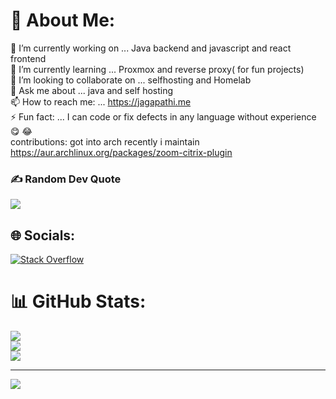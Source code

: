# 💫 About Me:
🔭 I’m currently working on ... Java backend and javascript and react frontend<br>🌱 I’m currently learning ... Proxmox and reverse proxy( for fun projects)<br>👯 I’m looking to collaborate on ... selfhosting and Homelab<br>💬 Ask me about ... java and self hosting<br>📫 How to reach me: ... https://jagapathi.me<br>⚡ Fun fact: ... I can code or fix defects in any language without experience 😋 😂<br>contributions: got into arch recently i maintain https://aur.archlinux.org/packages/zoom-citrix-plugin

### ✍️ Random Dev Quote
![](https://quotes-github-readme.vercel.app/api?type=horizontal&theme=radical)

## 🌐 Socials:
[![Stack Overflow](https://img.shields.io/badge/-Stackoverflow-FE7A16?logo=stack-overflow&logoColor=white)](https://stackoverflow.com/users/4044380) 

# 📊 GitHub Stats:
![](https://github-readme-stats.vercel.app/api?username=gondhijagapathi&theme=dark&hide_border=false&include_all_commits=true&count_private=true)<br/>
![](https://github-readme-streak-stats.herokuapp.com/?user=gondhijagapathi&theme=dark&hide_border=false)<br/>
![](https://github-readme-stats.vercel.app/api/top-langs/?username=gondhijagapathi&theme=dark&hide_border=false&include_all_commits=true&count_private=true&layout=compact)

---
[![](https://visitcount.itsvg.in/api?id=gondhijagapathi&icon=0&color=0)](https://visitcount.itsvg.in)

<!-- Proudly created with GPRM ( https://gprm.itsvg.in ) -->
